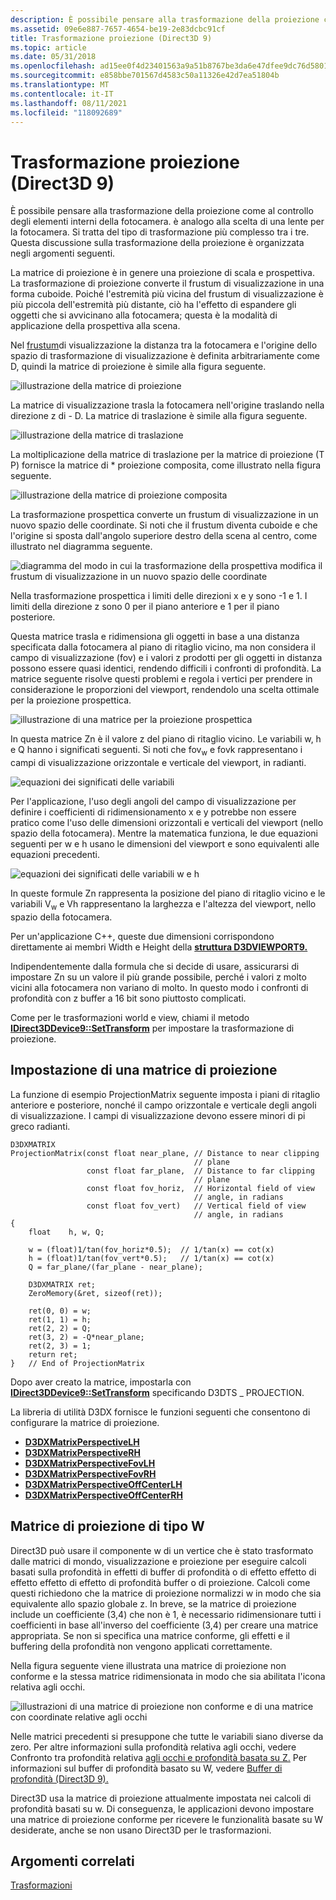 ```yaml
---
description: È possibile pensare alla trasformazione della proiezione come al controllo degli elementi interni della fotocamera. è analogo alla scelta di una lente per la fotocamera.
ms.assetid: 09e6e887-7657-4654-be19-2e83dcbc91cf
title: Trasformazione proiezione (Direct3D 9)
ms.topic: article
ms.date: 05/31/2018
ms.openlocfilehash: ad15ee0f4d23401563a9a51b8767be3da6e47dfee9dc76d580154ef1d524d02a
ms.sourcegitcommit: e858bbe701567d4583c50a11326e42d7ea51804b
ms.translationtype: MT
ms.contentlocale: it-IT
ms.lasthandoff: 08/11/2021
ms.locfileid: "118092689"
---
```

# <a name="projection-transform-direct3d-9"></a>Trasformazione proiezione (Direct3D 9)

È possibile pensare alla trasformazione della proiezione come al controllo degli elementi interni della fotocamera. è analogo alla scelta di una lente per la fotocamera. Si tratta del tipo di trasformazione più complesso tra i tre. Questa discussione sulla trasformazione della proiezione è organizzata negli argomenti seguenti.

La matrice di proiezione è in genere una proiezione di scala e prospettiva. La trasformazione di proiezione converte il frustum di visualizzazione in una forma cuboide. Poiché l'estremità più vicina del frustum di visualizzazione è più piccola dell'estremità più distante, ciò ha l'effetto di espandere gli oggetti che si avvicinano alla fotocamera; questa è la modalità di applicazione della prospettiva alla scena.

Nel [frustum](viewports-and-clipping.md)di visualizzazione la distanza tra la fotocamera e l'origine dello spazio di trasformazione di visualizzazione è definita arbitrariamente come D, quindi la matrice di proiezione è simile alla figura seguente.

![illustrazione della matrice di proiezione](images/projmat1.png)

La matrice di visualizzazione trasla la fotocamera nell'origine traslando nella direzione z di - D. La matrice di traslazione è simile alla figura seguente.

![illustrazione della matrice di traslazione](images/projmat2.png)

La moltiplicazione della matrice di traslazione per la matrice di proiezione (T P) fornisce la matrice di \* proiezione composita, come illustrato nella figura seguente.

![illustrazione della matrice di proiezione composita](images/projmat3.png)

La trasformazione prospettica converte un frustum di visualizzazione in un nuovo spazio delle coordinate. Si noti che il frustum diventa cuboide e che l'origine si sposta dall'angolo superiore destro della scena al centro, come illustrato nel diagramma seguente.

![diagramma del modo in cui la trasformazione della prospettiva modifica il frustum di visualizzazione in un nuovo spazio delle coordinate](images/cuboid.png)

Nella trasformazione prospettica i limiti delle direzioni x e y sono -1 e 1. I limiti della direzione z sono 0 per il piano anteriore e 1 per il piano posteriore.

Questa matrice trasla e ridimensiona gli oggetti in base a una distanza specificata dalla fotocamera al piano di ritaglio vicino, ma non considera il campo di visualizzazione (fov) e i valori z prodotti per gli oggetti in distanza possono essere quasi identici, rendendo difficili i confronti di profondità. La matrice seguente risolve questi problemi e regola i vertici per prendere in considerazione le proporzioni del viewport, rendendolo una scelta ottimale per la proiezione prospettica.

![illustrazione di una matrice per la proiezione prospettica](images/prjmatx1.png)

In questa matrice Zn è il valore z del piano di ritaglio vicino. Le variabili w, h e Q hanno i significati seguenti. Si noti che fov<sub>w</sub> e fovk rappresentano i campi di visualizzazione orizzontale e verticale del viewport, in radianti.

![equazioni dei significati delle variabili](images/prjmatx2.png)

Per l'applicazione, l'uso degli angoli del campo di visualizzazione per definire i coefficienti di ridimensionamento x e y potrebbe non essere pratico come l'uso delle dimensioni orizzontali e verticali del viewport (nello spazio della fotocamera). Mentre la matematica funziona, le due equazioni seguenti per w e h usano le dimensioni del viewport e sono equivalenti alle equazioni precedenti.

![equazioni dei significati delle variabili w e h](images/prjmatx3.png)

In queste formule Zn rappresenta la posizione del piano di ritaglio vicino e le variabili V<sub>w</sub> e Vh rappresentano la larghezza e l'altezza del viewport, nello spazio della fotocamera.

Per un'applicazione C++, queste due dimensioni corrispondono direttamente ai membri Width e Height della [**struttura D3DVIEWPORT9.**](d3dviewport9.md)

Indipendentemente dalla formula che si decide di usare, assicurarsi di impostare Zn su un valore il più grande possibile, perché i valori z molto vicini alla fotocamera non variano di molto. In questo modo i confronti di profondità con z buffer a 16 bit sono piuttosto complicati.

Come per le trasformazioni world e view, chiami il metodo [**IDirect3DDevice9::SetTransform**](/windows/win32/api/d3d9helper/nf-d3d9helper-idirect3ddevice9-settransform) per impostare la trasformazione di proiezione.

## <a name="setting-up-a-projection-matrix"></a>Impostazione di una matrice di proiezione

La funzione di esempio ProjectionMatrix seguente imposta i piani di ritaglio anteriore e posteriore, nonché il campo orizzontale e verticale degli angoli di visualizzazione. I campi di visualizzazione devono essere minori di pi greco radianti.


```
D3DXMATRIX 
ProjectionMatrix(const float near_plane, // Distance to near clipping 
                                         // plane
                 const float far_plane,  // Distance to far clipping 
                                         // plane
                 const float fov_horiz,  // Horizontal field of view 
                                         // angle, in radians
                 const float fov_vert)   // Vertical field of view 
                                         // angle, in radians
{
    float    h, w, Q;

    w = (float)1/tan(fov_horiz*0.5);  // 1/tan(x) == cot(x)
    h = (float)1/tan(fov_vert*0.5);   // 1/tan(x) == cot(x)
    Q = far_plane/(far_plane - near_plane);

    D3DXMATRIX ret;
    ZeroMemory(&ret, sizeof(ret));

    ret(0, 0) = w;
    ret(1, 1) = h;
    ret(2, 2) = Q;
    ret(3, 2) = -Q*near_plane;
    ret(2, 3) = 1;
    return ret;
}   // End of ProjectionMatrix
```



Dopo aver creato la matrice, impostarla con [**IDirect3DDevice9::SetTransform**](/windows/win32/api/d3d9helper/nf-d3d9helper-idirect3ddevice9-settransform) specificando D3DTS \_ PROJECTION.

La libreria di utilità D3DX fornisce le funzioni seguenti che consentono di configurare la matrice di proiezione.

-   [**D3DXMatrixPerspectiveLH**](d3dxmatrixperspectivelh.md)
-   [**D3DXMatrixPerspectiveRH**](d3dxmatrixperspectiverh.md)
-   [**D3DXMatrixPerspectiveFovLH**](d3dxmatrixperspectivefovlh.md)
-   [**D3DXMatrixPerspectiveFovRH**](d3dxmatrixperspectivefovrh.md)
-   [**D3DXMatrixPerspectiveOffCenterLH**](d3dxmatrixperspectiveoffcenterlh.md)
-   [**D3DXMatrixPerspectiveOffCenterRH**](d3dxmatrixperspectiveoffcenterrh.md)

## <a name="a-w-friendly-projection-matrix"></a>Matrice di proiezione di tipo W

Direct3D può usare il componente w di un vertice che è stato trasformato dalle matrici di mondo, visualizzazione e proiezione per eseguire calcoli basati sulla profondità in effetti di buffer di profondità o di effetto effetto di effetto effetto di effetto di profondità buffer o di proiezione. Calcoli come questi richiedono che la matrice di proiezione normalizzi w in modo che sia equivalente allo spazio globale z. In breve, se la matrice di proiezione include un coefficiente (3,4) che non è 1, è necessario ridimensionare tutti i coefficienti in base all'inverso del coefficiente (3,4) per creare una matrice appropriata. Se non si specifica una matrice conforme, gli effetti e il buffering della profondità non vengono applicati correttamente.

Nella figura seguente viene illustrata una matrice di proiezione non conforme e la stessa matrice ridimensionata in modo che sia abilitata l'icona relativa agli occhi.

![illustrazioni di una matrice di proiezione non conforme e di una matrice con coordinate relative agli occhi](images/eyerlmx.png)

Nelle matrici precedenti si presuppone che tutte le variabili siano diverse da zero. Per altre informazioni sulla profondità relativa agli occhi, vedere Confronto tra profondità relativa [agli occhi e profondità basata su Z.](pixel-fog.md) Per informazioni sul buffer di profondità basato su W, vedere [Buffer di profondità (Direct3D 9).](depth-buffers.md)

Direct3D usa la matrice di proiezione attualmente impostata nei calcoli di profondità basati su w. Di conseguenza, le applicazioni devono impostare una matrice di proiezione conforme per ricevere le funzionalità basate su W desiderate, anche se non usano Direct3D per le trasformazioni.

## <a name="related-topics"></a>Argomenti correlati

<dl> <dt>

[Trasformazioni](transforms.md)
</dt> </dl>

 

 
